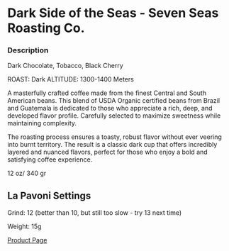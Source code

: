# Dark Side of the Seas - Seven Seas Roasting Co.

### Description
Dark Chocolate, Tobacco, Black Cherry

ROAST: Dark
ALTITUDE: 1300-1400 Meters

A masterfully crafted coffee made from the finest Central and South American beans. This blend of USDA Organic certified beans from Brazil and Guatemala is dedicated to those who appreciate a rich, deep, and developed flavor profile. Carefully selected to maximize sweetness while maintaining complexity.

The roasting process ensures a toasty, robust flavor without ever veering into burnt territory. The result is a classic dark cup that offers incredibly layered and nuanced flavors, perfect for those who enjoy a bold and satisfying coffee experience.

12 oz/ 340 gr

## La Pavoni Settings

Grind: 12 (better than 10, but still too slow - try 13 next time)

Weight: 15g


[Product Page](https://sevenseasroasting.com/collections/blends/products/dark-side-of-the-seas) 
